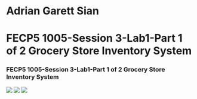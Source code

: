 <h1> Adrian Garett Sian</h1>
<h1>FECP5 1005-Session 3-Lab1-Part 1 of 2 Grocery Store Inventory System</h1>

### FECP5 1005-Session 3-Lab1-Part 1 of 2 Grocery Store Inventory System

<img src="https://github.com/garett09/FECP-Java-Session3-Grocery-Store/blob/e96da694e1e830c0d8c273d4f568895d27f7cef1/img/Screenshot%202025-07-07%20at%204.37.18%E2%80%AFPM.png"/>
<img src="https://github.com/garett09/FECP-Java-Session3-Grocery-Store/blob/e96da694e1e830c0d8c273d4f568895d27f7cef1/img/Screenshot%202025-07-07%20at%204.37.30%E2%80%AFPM.png"/>
<img src="https://github.com/garett09/FECP-Java-Session3-Grocery-Store/blob/e96da694e1e830c0d8c273d4f568895d27f7cef1/img/Screenshot%202025-07-07%20at%204.37.35%E2%80%AFPM.png"/>